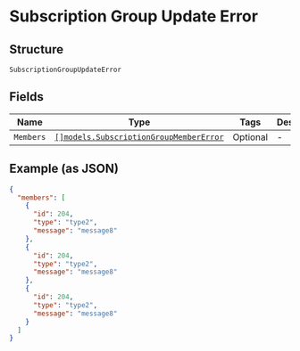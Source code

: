 
# Subscription Group Update Error

## Structure

`SubscriptionGroupUpdateError`

## Fields

| Name | Type | Tags | Description |
|  --- | --- | --- | --- |
| `Members` | [`[]models.SubscriptionGroupMemberError`](../../doc/models/subscription-group-member-error.md) | Optional | - |

## Example (as JSON)

```json
{
  "members": [
    {
      "id": 204,
      "type": "type2",
      "message": "message8"
    },
    {
      "id": 204,
      "type": "type2",
      "message": "message8"
    },
    {
      "id": 204,
      "type": "type2",
      "message": "message8"
    }
  ]
}
```

